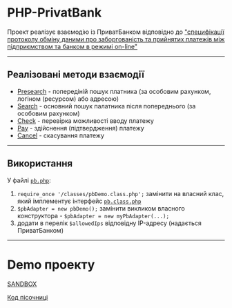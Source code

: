 # PHP-PrivatBank
Проект реалізує взаємодію із ПриватБанком відповідно до ["специфікації протоколу обміну даними 
про заборгованість та прийнятих платежів між підприємством та банком в режимі on-line"](https://docs.google.com/document/d/1JrH84x2p4FOjm89q3xArvnEfsFXRnbIoa6qJFNq2VYw/edit?pli=1)

***

## Реалізовані методи взаємодії
+ [Presearch](actions/presearch.php) - попередіній пошук платника (за особовим рахунком, логіном (ресурсом) або адресою)
+ [Search](actions/search.php) - основний пошук палатника після попереднього (за особовим рахунком)
+ [Check](actions/check.php) - перевірка можливості вводу платежу
+ [Pay](actions/pay.php) - здійснення (підтвердження) платежу
+ [Cancel](actions/cancel.php) - скасування платежу

***

## Використання
У файлі [`pb.php`](pb.php):

1. `require_once '/classes/pbDemo.class.php';` замінити на власний клас, який імплементує інтерфейс [`pb.class.php`](classes/pb.class.php)
2. `$pbAdapter = new pbDemo();` замінити викликом власного конструктора - `$pbAdapter = new myPbAdapter(...);`
3. додати в перелік `$allowedIps` відповідну IP-адресу (надається ПриватБанком)

***

# Demo проекту

[SANDBOX](http://pb-sandbox.isp-service24.com/)

[Код пісочниці](https://github.com/vPolyovyj/pb_payer)
